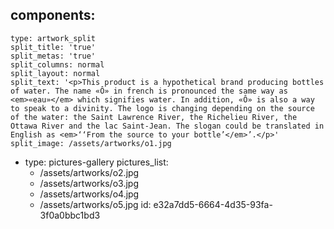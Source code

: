 components:
  -
    type: artwork_split
    split_title: 'true'
    split_metas: 'true'
    split_columns: normal
    split_layout: normal
    split_text: '<p>This product is a hypothetical brand producing bottles of water. The name «Ô» in french is pronounced the same way as <em>«eau»</em> which signifies water. In addition, «Ô» is also a way to speak to a divinity. The logo is changing depending on the source of the water: the Saint Lawrence River, the Richelieu River, the Ottawa River and the lac Saint-Jean. The slogan could be translated in English as <em>‘‘From the source to your bottle’</em>’.</p>'
    split_image: /assets/artworks/o1.jpg
  -
    type: pictures-gallery
    pictures_list:
      - /assets/artworks/o2.jpg
      - /assets/artworks/o3.jpg
      - /assets/artworks/o4.jpg
      - /assets/artworks/o5.jpg
id: e32a7dd5-6664-4d35-93fa-3f0a0bbc1bd3
